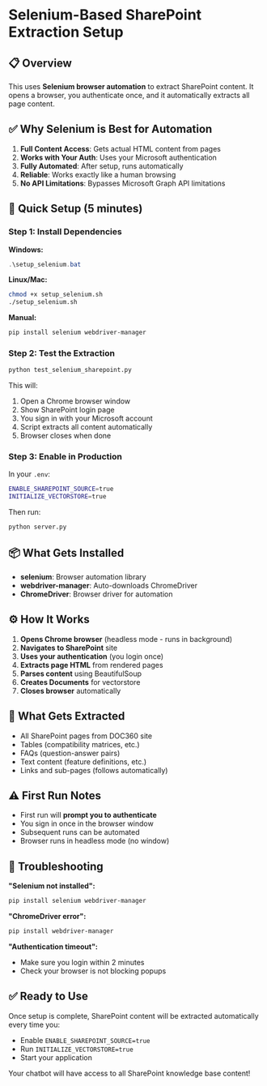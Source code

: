 # Selenium-Based SharePoint Extraction Setup

## 📋 Overview

This uses **Selenium browser automation** to extract SharePoint content. It opens a browser, you authenticate once, and it automatically extracts all page content.

## ✅ Why Selenium is Best for Automation

1. **Full Content Access**: Gets actual HTML content from pages
2. **Works with Your Auth**: Uses your Microsoft authentication
3. **Fully Automated**: After setup, runs automatically
4. **Reliable**: Works exactly like a human browsing
5. **No API Limitations**: Bypasses Microsoft Graph API limitations

## 🚀 Quick Setup (5 minutes)

### **Step 1: Install Dependencies**

**Windows:**
```powershell
.\setup_selenium.bat
```

**Linux/Mac:**
```bash
chmod +x setup_selenium.sh
./setup_selenium.sh
```

**Manual:**
```bash
pip install selenium webdriver-manager
```

### **Step 2: Test the Extraction**

```bash
python test_selenium_sharepoint.py
```

This will:
1. Open a Chrome browser window
2. Show SharePoint login page
3. You sign in with your Microsoft account
4. Script extracts all content automatically
5. Browser closes when done

### **Step 3: Enable in Production**

In your `.env`:
```bash
ENABLE_SHAREPOINT_SOURCE=true
INITIALIZE_VECTORSTORE=true
```

Then run:
```bash
python server.py
```

## 📦 What Gets Installed

- **selenium**: Browser automation library
- **webdriver-manager**: Auto-downloads ChromeDriver
- **ChromeDriver**: Browser driver for automation

## ⚙️ How It Works

1. **Opens Chrome browser** (headless mode - runs in background)
2. **Navigates to SharePoint** site
3. **Uses your authentication** (you login once)
4. **Extracts page HTML** from rendered pages
5. **Parses content** using BeautifulSoup
6. **Creates Documents** for vectorstore
7. **Closes browser** automatically

## 🎯 What Gets Extracted

- All SharePoint pages from DOC360 site
- Tables (compatibility matrices, etc.)
- FAQs (question-answer pairs)
- Text content (feature definitions, etc.)
- Links and sub-pages (follows automatically)

## ⚠️ First Run Notes

- First run will **prompt you to authenticate**
- You sign in once in the browser window
- Subsequent runs can be automated
- Browser runs in headless mode (no window)

## 🐛 Troubleshooting

**"Selenium not installed":**
```bash
pip install selenium webdriver-manager
```

**"ChromeDriver error":**
```bash
pip install webdriver-manager
```

**"Authentication timeout":**
- Make sure you login within 2 minutes
- Check your browser is not blocking popups

## ✅ Ready to Use

Once setup is complete, SharePoint content will be extracted automatically every time you:
- Enable `ENABLE_SHAREPOINT_SOURCE=true`
- Run `INITIALIZE_VECTORSTORE=true`
- Start your application

Your chatbot will have access to all SharePoint knowledge base content!

